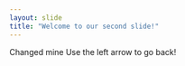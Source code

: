 ```yaml
---
layout: slide
title: "Welcome to our second slide!"
---
```

Changed mine
Use the left arrow to go back!

